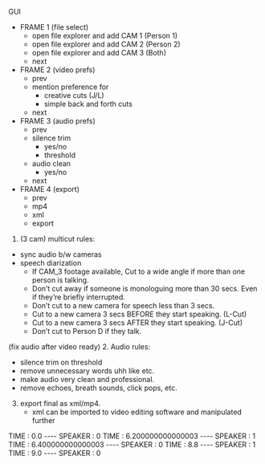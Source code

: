 GUI
- FRAME 1 (file select)
  - open file explorer and add CAM 1 (Person 1)
  - open file explorer and add CAM 2 (Person 2)
  - open file explorer and add CAM 3 (Both)
  - next
- FRAME 2 (video prefs)
  - prev
  - mention preference for 
    - creative cuts (J/L)
    - simple back and forth cuts
  - next
- FRAME 3 (audio prefs)
  - prev
  - silence trim 
    - yes/no
    - threshold
  - audio clean 
    - yes/no
  - next
- FRAME 4 (export)
  - prev
  - mp4
  - xml
  - export


1. (3 cam) multicut rules:
- sync audio b/w cameras
- speech diarization
  - If CAM_3 footage available, Cut to a wide angle if more than one person is talking.
  - Don’t cut away if someone is monologuing more than 30 secs. Even if they’re briefly interrupted.
  - Don’t cut to a new camera for speech less than 3 secs.
  - Cut to a new camera 3 secs BEFORE they start speaking. (L-Cut)
  - Cut to a new camera 3 secs AFTER they start speaking. (J-Cut)
  - Don’t cut to Person D if they talk.


(fix audio after video ready)
2. Audio rules:
- silence trim on threshold
- remove unnecessary words uhh like etc.
- make audio very clean and professional. 
- remove echoes, breath sounds, click pops, etc.

3. export final as xml/mp4. 
   - xml can be imported to video editing software and manipulated further



TIME : 0.0 ---- SPEAKER : 0
TIME : 6.200000000000003 ---- SPEAKER : 1
TIME : 6.400000000000003 ---- SPEAKER : 0
TIME : 8.8 ---- SPEAKER : 1
TIME : 9.0 ---- SPEAKER : 0
